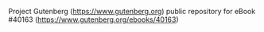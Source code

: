 Project Gutenberg (https://www.gutenberg.org) public repository for eBook #40163 (https://www.gutenberg.org/ebooks/40163)
